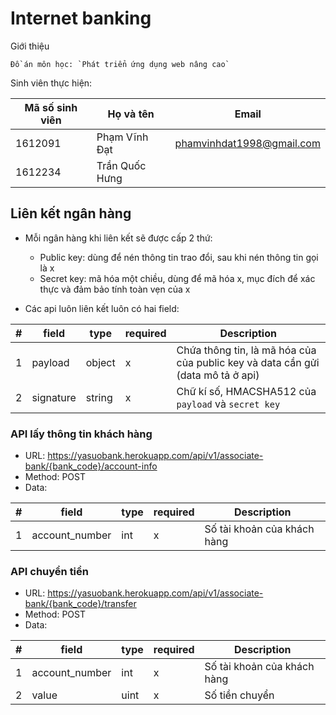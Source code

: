 # Internet banking

Giới thiệu

    Đồ án môn học: `Phát triển ứng dụng web nâng cao`

Sinh viên thực hiện:

| Mã số sinh viên | Họ và tên | Email 
|---|---|---
|1612091|Phạm Vĩnh Đạt|phamvinhdat1998@gmail.com
|1612234|Trần Quốc Hưng|

## Liên kết ngân hàng

- Mỗi ngân hàng khi liên kết sẽ được cấp 2 thứ:

    - Public key: dùng để nén thông tin trao đổi, sau khi nén thông tin gọi là x
    - Secret key: mã hóa một chiều, dùng để mã hóa x, mục đích để xác thực và đảm bảo tính toàn vẹn của x

- Các api luôn liên kết luôn có hai field:

|#| field | type | required |  Description
|---|---|--- | --- | ---
| 1 | payload | object | x | Chứa thông tin, là mã hóa của của public key và data cần gửi (data mô tả ở api)
| 2 | signature | string | x | Chữ kí số, HMACSHA512 của `payload` và `secret key`

### API lấy thông tin khách hàng

- URL: https://yasuobank.herokuapp.com/api/v1/associate-bank/{bank_code}/account-info
- Method: POST
- Data:

|#| field | type | required |  Description
|---|---|--- | --- | ---
|1| account_number|int|x|Số tài khoản của khách hàng

### API chuyển tiền

- URL: https://yasuobank.herokuapp.com/api/v1/associate-bank/{bank_code}/transfer
- Method: POST
- Data:

|#| field | type | required |  Description
|---|---|--- | --- | ---
|1|account_number|int|x|Số tài khoản của khách hàng
|2|value|uint|x|Số tiền chuyển
